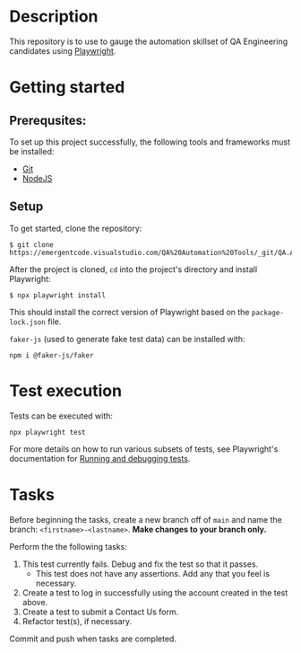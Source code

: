 # Description
This repository is to use to gauge the automation skillset of QA Engineering candidates using [Playwright](https://playwright.dev/).

# Getting started
## Prerequsites:
To set up this project successfully, the following tools and frameworks must be installed:
* [Git](https://git-scm.com/downloads)
* [NodeJS](https://docs.npmjs.com/downloading-and-installing-node-js-and-npm)

## Setup
To get started, clone the repository:
```
$ git clone https://emergentcode.visualstudio.com/QA%20Automation%20Tools/_git/QA.Automation.Playwright.InterviewTasks
```

After the project is cloned, `cd` into the project's directory and install Playwright:
```
$ npx playwright install
```

This should install the correct version of Playwright based on the `package-lock.json` file.


`faker-js` (used to generate fake test data) can be installed with:
```
npm i @faker-js/faker
```

# Test execution
Tests can be executed with:
```
npx playwright test
```
For more details on how to run various subsets of tests, see Playwright's documentation for [Running and debugging tests](https://playwright.dev/docs/running-tests).

# Tasks
Before beginning the tasks, create a new branch off of `main` and name the branch: `<firstname>-<lastname>`. **Make changes to your branch only.**

Perform the the following tasks:
1. This test currently fails. Debug and fix the test so that it passes.
   * This test does not have any assertions. Add any that you feel is necessary.
2. Create a test to log in successfully using the account created in the test above.
3. Create a test to submit a Contact Us form.
4. Refactor test(s), if necessary.

Commit and push when tasks are completed.
